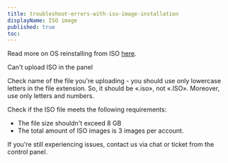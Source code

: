 ```yaml
---
title: troubleshoot-errors-with-iso-image-installation
displayName: ISO image
published: true
toc:
---
```


Read more on OS reinstalling from ISO [here](\"https://support.gcorelabs.com/hc/en-us/articles/115003754285-Reinstalling-OS-on-VDS\").


Can't upload ISO in the panel


Check name of the file you're uploading - you should use only lowercase letters in the file extension. So, it should be «.iso», not «.ISO». Moreover, use only letters and numbers.


Check if the ISO file meets the following requirements:


*   The file size shouldn't exceed 8 GB
*   The total amount of ISO images is 3 images per account.


If you're still experiencing issues, contact us via chat or ticket from the control panel.